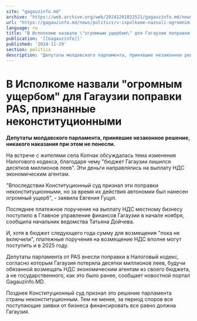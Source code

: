 ```yaml
---
site: "gagauzinfo.md"
archive: "https://web.archive.org/web/20241201022521/gagauzinfo.md/news/politics/v-ispolkome-nazvali-ogromnim-uscherbom-dlya-gagauzii-popravki-pas-priznannie-nekonstitutsionnimi"
url: "https://gagauzinfo.md/news/politics/v-ispolkome-nazvali-ogromnim-uscherbom-dlya-gagauzii-popravki-pas-priznannie-nekonstitutsionnimi"
language: ru
title: "В Исполкоме назвали \"огромным ущербом\" для Гагаузии поправки PAS, признанные неконституционными"
publication: '[[Gagauzinfo]]'
published: '2024-11-29'
section: politics
description: "Депутаты молдавского парламента, принявшие незаконное решение, никакого наказания при этом не понесли."
---
```


# В Исполкоме назвали "огромным ущербом" для Гагаузии поправки PAS, признанные неконституционными

**Депутаты молдавского парламента, принявшие незаконное решение, никакого наказания при этом не понесли.**

На встрече с жителями села Копчак обсуждалась тема изменения Налогового кодекса, благодаря чему "бюджет Гагаузии лишился десятков миллионов леев". Эти деньги направлялись на выплату НДС экономическим агентам.

"Впоследствии Конституционный суд признал эти поправки неконституционными, но за время их действия автономии был нанесен огромный ущерб", - заявила Евгения Гуцул.

Последнее платежное поручение на выплату НДС местному бизнесу поступило в Главное управление финансов Гагаузии в начале ноября, сообщила начальник ведомства Татьяна Дойчева.

И, хотя в бюджет следующего года сумму для возмещения "пока не включили", платежные поручения на возмещение НДС вполне могут поступить и в 2025 году.

Депутаты парламента от PAS внесли поправки в Налоговый кодекс, согласно которым Гагаузия потеряла десятки миллионов леев, будучи обязанной возмещать НДС экономическим агентам из своего бюджета, а не государственного, как это было ранее, сообщает новостной портал Gagauzinfo.MD.

Позднее Конституционный суд признал это решение парламента страны неконституционным. Тем не менее, за период споров все поступающие заявки от бизнеса финансировать все равно должна Гагаузия.